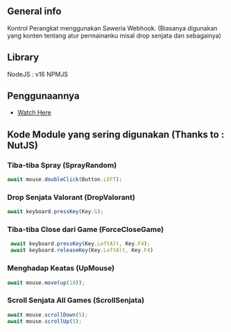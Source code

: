 ## General info
Kontrol Perangkat menggunakan Saweria Webhook. (Biasanya digunakan yang konten tentang atur permainanku misal drop senjata dan sebagainya)

## Library
NodeJS : v16
NPMJS

## Penggunaannya
* [Watch Here](https://youtu.be/LA_q_BtSzXQ) 

## Kode Module yang sering digunakan (Thanks to : NutJS)
### Tiba-tiba Spray (SprayRandom)
```js
await mouse.doubleClick(Button.LEFT);
```
### Drop Senjata Valorant (DropValorant)
```js
await keyboard.pressKey(Key.G);
```
### Tiba-tiba Close dari Game (ForceCloseGame)
```js
 await keyboard.pressKey(Key.LeftAlt, Key.F4);
 await keyboard.releaseKey(Key.LeftAlt, Key.F4)
```
### Menghadap Keatas (UpMouse)
```js
await mouse.move(up(10));
```
### Scroll Senjata All Games (ScrollSenjata)
```js
await mouse.scrollDown(5);
await mouse.scrollUp(5);
```
